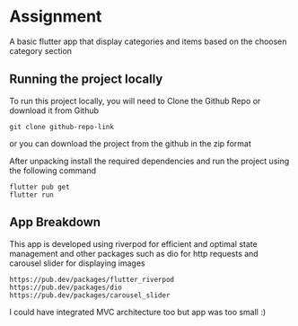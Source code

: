 
# Assignment

A basic flutter app that display categories and items based on the choosen category section 
## Running the project locally

To run this project locally, you will need to Clone the Github Repo or download it from Github

    git clone github-repo-link


or you can download the project from the github in the zip format

After unpacking install the required dependencies and run the project using the following command   

    flutter pub get
    flutter run
## App Breakdown

This app is developed using riverpod for efficient and optimal state management and other packages such as dio for http requests and carousel slider for displaying images 

    https://pub.dev/packages/flutter_riverpod
    https://pub.dev/packages/dio
    https://pub.dev/packages/carousel_slider

I could have integrated MVC architecture too but app was too small :)





